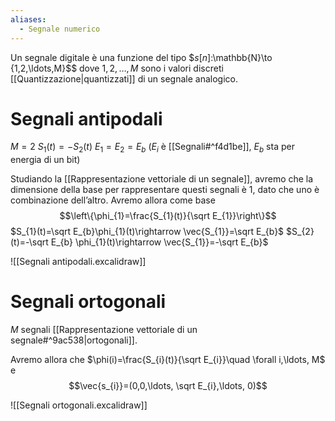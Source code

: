 ```yaml
---
aliases:
  - Segnale numerico
---
```

Un segnale digitale è una funzione del tipo
$$s[n]$:\mathbb{N}\to \{1,2,\ldots,M\}$$
dove $1,2,\ldots, M$ sono i valori discreti [[Quantizzazione|quantizzati]] di un segnale analogico.

# Segnali antipodali
$M=2$
$S_{1}(t)=-S_{2}(t)$
$E_{1}= E_{2}=E_{b}$ ($E_{i}$ è [[Segnali#^f4d1be]], $E_b$ sta per energia di un bit)

Studiando la [[Rappresentazione vettoriale di un segnale]], avremo che la dimensione della base per rappresentare questi segnali è 1, dato che uno è combinazione dell’altro.
Avremo allora come base
$$\left\{\phi_{1}=\frac{S_{1}(t)}{\sqrt E_{1}}\right\}$$
$S_{1}(t)=\sqrt E_{b}\phi_{1}(t)\rightarrow \vec{S_{1}}=\sqrt E_{b}$ 
$S_{2}(t)=-\sqrt E_{b} \phi_{1}(t)\rightarrow \vec{S_{1}}=-\sqrt E_{b}$

![[Segnali antipodali.excalidraw]]
# Segnali ortogonali
$M$ segnali [[Rappresentazione vettoriale di un segnale#^9ac538|ortogonali]].

Avremo allora che $\phi(i)=\frac{S_{i}(t)}{\sqrt E_{i}}\quad \forall i,\ldots, M$ e
$$\vec{s_{i}}=(0,0,\ldots, \sqrt E_{i},\ldots, 0)$$

![[Segnali ortogonali.excalidraw]]

